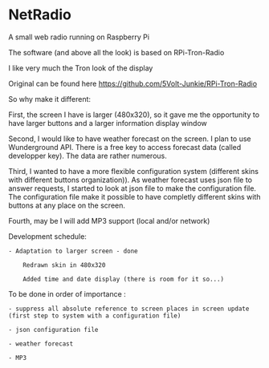 # NetRadio

A small web radio running on Raspberry Pi

The software (and above all the look) is based on RPi-Tron-Radio

I like very much the Tron look of the display

Original can be found here https://github.com/5Volt-Junkie/RPi-Tron-Radio


So why make it different:

First, the screen I have is larger (480x320), so it gave me the opportunity to have larger buttons and a larger information display window

Second, I would like to have weather forecast on the screen. I plan to use Wunderground API. There is a free key to access forecast data (called developper key). The data are rather numerous.

Third, I wanted to have a more flexible configuration system (different skins with different buttons organization)). As weather forecast uses json file to answer requests, I started to look at json file to make the configuration file. The configuration file make it possible to have completly different skins with buttons at any place on the screen.

Fourth, may be I will add MP3 support (local and/or network)

Development schedule:

    - Adaptation to larger screen - done
    
        Redrawn skin in 480x320
        
        Added time and date display (there is room for it so...)

To be done in order of importance :

    - suppress all absolute reference to screen places in screen update (first step to system with a configuration file)
    
    - json configuration file
    
    - weather forecast
    
    - MP3
